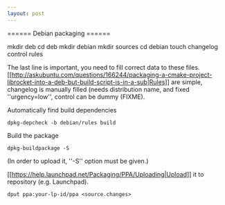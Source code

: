 ```yaml
---
layout: post
---
```


====== Debian packaging ======

<file bash>
mkdir deb
cd deb
mkdir debian
mkdir sources
cd debian
touch changelog control rules 
</file>

The last line is important, you need to fill correct data to these files. [[http://askubuntu.com/questions/166244/packaging-a-cmake-project-librocket-into-a-deb-but-build-script-is-in-a-sub|Rules]] are simple, changelog is manually filled (needs distribution name, and fixed ''urgency=low'', control can be dummy (FIXME).

Automatically find build dependencies

    dpkg-depcheck -b debian/rules build

Build the package

    dpkg-buildpackage -S

(In order to upload it, ''-S'' option must be given.)

[[https://help.launchpad.net/Packaging/PPA/Uploading|Upload]] it to repository (e.g. Launchpad).

    dput ppa:your-lp-id/ppa <source.changes>
